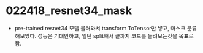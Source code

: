 # 022418_resnet34_mask
- pre-trained resnet34 모델 불러와서 transform ToTensor만 넣고, 마스크 분류해보았다. 성능은 기대안하고, 일단 split해서 끝까지 코드를 돌려보는것을 목표로함.